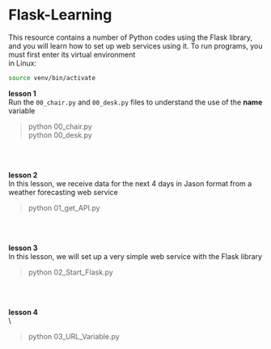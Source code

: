 # Flask-Learning
This resource contains a number of Python codes using the Flask library, and you will learn how to set up web services using it.
To run programs, you must first enter its virtual environment \
in Linux:
```bash
source venv/bin/activate
```

**lesson 1**\
Run the `00_chair.py` and `00_desk.py` files to understand the use of the __name__ variable
> python 00_chair.py<br />
> python 00_desk.py
<br />
<br />

**lesson 2**\
In this lesson, we receive data for the next 4 days in Jason format from a weather forecasting web service
> python 01_get_API.py
<br />
<br />

**lesson 3**\
In this lesson, we will set up a very simple web service with the Flask library
> python 02_Start_Flask.py
<br />
<br />

**lesson 4**\
\
> python 03_URL_Variable.py
